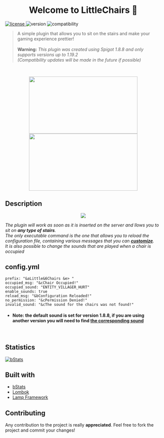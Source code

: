 <h1 align="center">Welcome to LittleChairs 👋</h1>
<p>
  <a href="https://github.com/nheatyon/LittleChairs/blob/main/LICENSE">
    <img alt="license" src="https://img.shields.io/badge/License-MIT-yellow.svg" />
  </a>
  <img alt="version" src="https://img.shields.io/badge/Version-1.0-blue.svg?cacheSeconds=2592000" />
  <img alt="compatibility" src="https://img.shields.io/badge/Compatibility-From%201.8.8%20to%201.19.2-green.svg" />
</p>

> A simple plugin that allows you to sit on the stairs and make your gaming experience prettier!<br/><br/>
> <b>Warning:</b> <i>This plugin was created using Spigot 1.8.8 and only supports versions up to 1.19.2</i><br/>
> <i>(Compatibility updates will be made in the future if possible)</i>

<br/>

<p align="center">
  <img src="https://i.imgur.com/0hIiE4B.png" width="350" height="184" hspace="20" />
  <img src="https://i.imgur.com/xPyiBzn.png" width="350" height="184" hspace="20" />
</div>

## Description
<p align="center">
  <img src="https://i.imgur.com/1NjcXFH.png" />
</p>

<i>The plugin will work as soon as it is inserted on the server and llows you to sit on <b>any type of stairs</b>.<br/>
The only executable command is the one that allows you to reload the configuration file, containing various messages that you can <b><i><u>customize</u></i></b>.<br/>
It is also possible to change the sounds that are played when a chair is occupied<br/></i>

## config.yml
```
prefix: "&aLittle&6Chairs &e> "
occupied_msg: "&cChair Occupied!"
occupied_sound: "ENTITY_VILLAGER_HURT"
enable_sounds: true
reload_msg: "&bConfiguration Reloaded!"
no_permission: "&cPermission Denied!"
invalid_sound: "&cThe sound for the chairs was not found!"
```
* <h4>Note: the default sound is set for version 1.8.8, if you are using another version you will need to find <a href="https://www.andre601.ch/Spigot-Sounds">the corresponding sound</a></h4>
<br/>

## Statistics
[![bStats](https://bstats.org/signatures/bukkit/LittleChairs.svg "bStats")](https://bstats.org/plugin/bukkit/LittleChairs/ "bStats")

## Built with

* <a href="https://bstats.org">bStats</a>
* <a href="https://projectlombok.org">Lombok</a>
* <a href="https://github.com/Revxrsal/Lamp">Lamp Framework</a>

## Contributing

Any contribution to the project is really <b>appreciated</b>. Feel free to fork the project and commit your changes!<br/>

